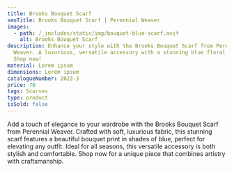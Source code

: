 ```yaml
---
title: Brooks Bouquet Scarf
seoTitle: Brooks Bouquet Scarf | Perennial Weaver
images:
  - path: /_includes/static/img/bouquet-blue-scarf.avif
    alt: Brooks Bouquet Scarf
description: Enhance your style with the Brooks Bouquet Scarf from Perennial
  Weaver. A luxurious, versatile accessory with a stunning blue floral design.
  Shop now!
material: Lorem ipsum
dimensions: Lorem ipsum
catalogueNumber: 2023-3
price: 70
tags: Scarves
type: product
isSold: false
---
```

Add a touch of elegance to your wardrobe with the Brooks Bouquet Scarf from Perennial Weaver. Crafted with soft, luxurious fabric, this stunning scarf features a beautiful bouquet print in shades of blue, perfect for elevating any outfit. Ideal for all seasons, this versatile accessory is both stylish and comfortable. Shop now for a unique piece that combines artistry with craftsmanship.
